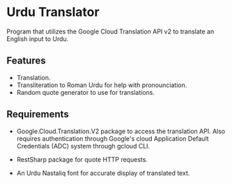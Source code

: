 
# Urdu Translator

Program that utilizes the Google Cloud Translation API v2 to translate an English input to Urdu. 


## Features

- Translation.
- Transliteration to Roman Urdu for help with pronounciation.
- Random quote generator to use for translations.


## Requirements

- Google.Cloud.Translation.V2 package to access the translation API. Also requires authentication through Google's cloud Application Default Credentials (ADC) system through gcloud CLI.

- RestSharp package for quote HTTP requests.
 
- An Urdu Nastaliq font for accurate display of translated text.